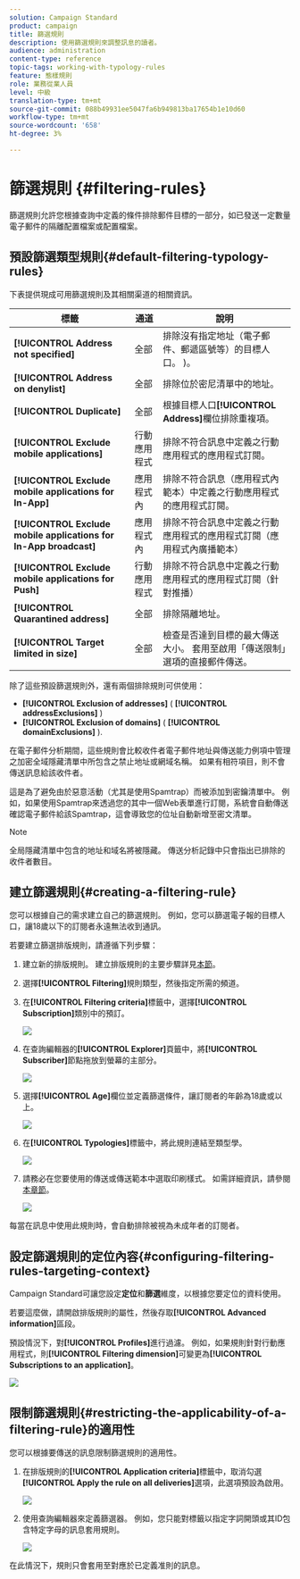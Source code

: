 ```yaml
---
solution: Campaign Standard
product: campaign
title: 篩選規則
description: 使用篩選規則來調整訊息的讀者。
audience: administration
content-type: reference
topic-tags: working-with-typology-rules
feature: 態樣規則
role: 業務從業人員
level: 中級
translation-type: tm+mt
source-git-commit: 088b49931ee5047fa6b949813ba17654b1e10d60
workflow-type: tm+mt
source-wordcount: '658'
ht-degree: 3%

---
```



# 篩選規則 {#filtering-rules}

篩選規則允許您根據查詢中定義的條件排除郵件目標的一部分，如已發送一定數量電子郵件的隔離配置檔案或配置檔案。

## 預設篩選類型規則{#default-filtering-typology-rules}

下表提供現成可用篩選規則及其相關渠道的相關資訊。

| 標籤 | 通道 | 說明 |
---------|----------|---------
| **[!UICONTROL Address not specified]** | 全部 | 排除沒有指定地址（電子郵件、郵遞區號等）的目標人口。 )。 |
| **[!UICONTROL Address on denylist]** | 全部 | 排除位於密尼清單中的地址。 |
| **[!UICONTROL Duplicate]** | 全部 | 根據目標人口&#x200B;**[!UICONTROL Address]**&#x200B;欄位排除重複項。 |
| **[!UICONTROL Exclude mobile applications]** | 行動應用程式 | 排除不符合訊息中定義之行動應用程式的應用程式訂閱。 |
| **[!UICONTROL Exclude mobile applications for In-App]** | 應用程式內 | 排除不符合訊息（應用程式內範本）中定義之行動應用程式的應用程式訂閱。 |
| **[!UICONTROL Exclude mobile applications for In-App broadcast]** | 應用程式內 | 排除不符合訊息中定義之行動應用程式的應用程式訂閱（應用程式內廣播範本） |
| **[!UICONTROL Exclude mobile applications for Push]** | 行動應用程式 | 排除不符合訊息中定義之行動應用程式的應用程式訂閱（針對推播） |
| **[!UICONTROL Quarantined address]** | 全部 | 排除隔離地址。 |
| **[!UICONTROL Target limited in size]** | 全部 | 檢查是否達到目標的最大傳送大小。 套用至啟用「傳送限制」選項的直接郵件傳送。 |

除了這些預設篩選規則外，還有兩個排除規則可供使用：

* **[!UICONTROL Exclusion of addresses]** ( **[!UICONTROL addressExclusions]** )
* **[!UICONTROL Exclusion of domains]** ( **[!UICONTROL domainExclusions]** ).

在電子郵件分析期間，這些規則會比較收件者電子郵件地址與傳送能力例項中管理之加密全域隱藏清單中所包含之禁止地址或網域名稱。 如果有相符項目，則不會傳送訊息給該收件者。

這是為了避免由於惡意活動（尤其是使用Spamtrap）而被添加到密鑰清單中。 例如，如果使用Spamtrap來透過您的其中一個Web表單進行訂閱，系統會自動傳送確認電子郵件給該Spamtrap，這會導致您的位址自動新增至密文清單。

>[!NOTE]
>
>全局隱藏清單中包含的地址和域名將被隱藏。 傳送分析記錄中只會指出已排除的收件者數目。

## 建立篩選規則{#creating-a-filtering-rule}

您可以根據自己的需求建立自己的篩選規則。 例如，您可以篩選電子報的目標人口，讓18歲以下的訂閱者永遠無法收到通訊。

若要建立篩選排版規則，請遵循下列步驟：

1. 建立新的排版規則。 建立排版規則的主要步驟詳見[本節](../../sending/using/managing-typology-rules.md)。

1. 選擇&#x200B;**[!UICONTROL Filtering]**&#x200B;規則類型，然後指定所需的頻道。

1. 在&#x200B;**[!UICONTROL Filtering criteria]**&#x200B;標籤中，選擇&#x200B;**[!UICONTROL Subscription]**&#x200B;類別中的預訂。

   ![](assets/typology_create-rule-subscription.png)

1. 在查詢編輯器的&#x200B;**[!UICONTROL Explorer]**&#x200B;頁籤中，將&#x200B;**[!UICONTROL Subscriber]**&#x200B;節點拖放到螢幕的主部分。

   ![](assets/typology_create-rule-subscriber.png)

1. 選擇&#x200B;**[!UICONTROL Age]**&#x200B;欄位並定義篩選條件，讓訂閱者的年齡為18歲或以上。

   ![](assets/typology_create-rule-age.png)

1. 在&#x200B;**[!UICONTROL Typologies]**&#x200B;標籤中，將此規則連結至類型學。

   ![](assets/typology_create-rule-typology.png)

1. 請務必在您要使用的傳送或傳送範本中選取印刷樣式。 如需詳細資訊，請參閱[本章節](../../sending/using/managing-typologies.md#applying-typologies-to-messages)。

   ![](assets/typology_template.png)

每當在訊息中使用此規則時，會自動排除被視為未成年者的訂閱者。

## 設定篩選規則的定位內容{#configuring-filtering-rules-targeting-context}

Campaign Standard可讓您設定&#x200B;**定位**&#x200B;和&#x200B;**篩選**&#x200B;維度，以根據您要定位的資料使用。

若要這麼做，請開啟排版規則的屬性，然後存取&#x200B;**[!UICONTROL Advanced information]**&#x200B;區段。

預設情況下，對&#x200B;**[!UICONTROL Profiles]**&#x200B;進行過濾。 例如，如果規則針對行動應用程式，則&#x200B;**[!UICONTROL Filtering dimension]**&#x200B;可變更為&#x200B;**[!UICONTROL Subscriptions to an application]**。

![](assets/typology_rule-order_2.png)

## 限制篩選規則{#restricting-the-applicability-of-a-filtering-rule}的適用性

您可以根據要傳送的訊息限制篩選規則的適用性。

1. 在排版規則的&#x200B;**[!UICONTROL Application criteria]**&#x200B;標籤中，取消勾選&#x200B;**[!UICONTROL Apply the rule on all deliveries]**&#x200B;選項，此選項預設為啟用。

   ![](assets/typology_limit.png)

1. 使用查詢編輯器來定義篩選器。 例如，您只能對標籤以指定字詞開頭或其ID包含特定字母的訊息套用規則。

   ![](assets/typology_limit-rule.png)

在此情況下，規則只會套用至對應於已定義准則的訊息。
